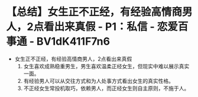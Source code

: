 # 【总结】女生正不正经，有经验高情商男人，2点看出来真假 - P1：私信 - 恋爱百事通 - BV1dK411F7n6

-   女生正不正经，有经验高情商男人，2点看出来真假
    1.  女生喜欢成熟稳重男生，男生喜欢温柔正经女生，但现实中难以展示真实一面。
    2.  有经验男人可以从交往方式和为人处事方式看出女生的真实性格。
    3.  不正经女生常投机取巧，依赖男人，而正经女生则自主原则，不施于人。